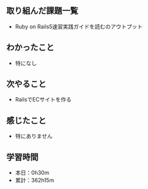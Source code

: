 ## 取り組んだ課題一覧
- Ruby on Rails5速習実践ガイドを読むのアウトプット
## わかったこと
- 特になし
## 次やること
- RailsでECサイトを作る
## 感じたこと
- 特にありません
## 学習時間
- 本日：0h30m
- 累計：362h15m
